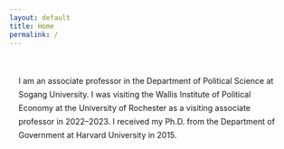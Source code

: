 ```yaml
---
layout: default
title: Home
permalink: /
---
```


<style>
  .wrap{max-width:860px;margin:3rem auto;padding:0 1rem;line-height:1.7;}
</style>

<div class="wrap">

<p>I am an associate professor in the Department of Political Science at Sogang University. I was visiting the Wallis Institute of Political Economy at the University of Rochester as a visiting associate professor in 2022–2023. I received my Ph.D. from the Department of Government at Harvard University in 2015.</p>

</div>
